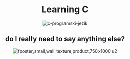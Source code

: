 <div align="center">

# Learning C

![c-programski-jezik](https://user-images.githubusercontent.com/55017307/100382839-79772100-301c-11eb-88c9-ca7d32cedef7.jpg)

## do I really need to say anything else?

![fposter,small,wall_texture,product,750x1000 u2](https://user-images.githubusercontent.com/55017307/100382813-6b290500-301c-11eb-867f-8c739a6f31a5.jpg)



</div>
